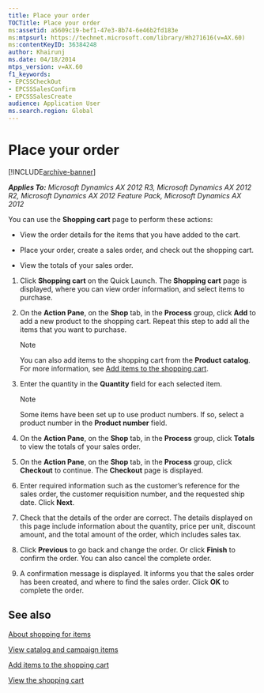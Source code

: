```yaml
---
title: Place your order
TOCTitle: Place your order
ms:assetid: a5609c19-bef1-47e3-8b74-6e46b2fd183e
ms:mtpsurl: https://technet.microsoft.com/library/Hh271616(v=AX.60)
ms:contentKeyID: 36384248
author: Khairunj
ms.date: 04/18/2014
mtps_version: v=AX.60
f1_keywords:
- EPCSSCheckOut
- EPCSSSalesConfirm
- EPCSSSalesCreate
audience: Application User
ms.search.region: Global
---
```


# Place your order 


[!INCLUDE[archive-banner](includes/archive-banner.md)]


_**Applies To:** Microsoft Dynamics AX 2012 R3, Microsoft Dynamics AX 2012 R2, Microsoft Dynamics AX 2012 Feature Pack, Microsoft Dynamics AX 2012_

You can use the **Shopping cart** page to perform these actions:

  - View the order details for the items that you have added to the cart.

  - Place your order, create a sales order, and check out the shopping cart.

  - View the totals of your sales order.

<!-- end list -->

1.  Click **Shopping cart** on the Quick Launch. The **Shopping cart** page is displayed, where you can view order information, and select items to purchase.

2.  On the **Action Pane**, on the **Shop** tab, in the **Process** group, click **Add** to add a new product to the shopping cart. Repeat this step to add all the items that you want to purchase.
    

    > [!NOTE]
    > <P>You can also add items to the shopping cart from the <STRONG>Product catalog</STRONG>. For more information, see <A href="add-items-to-the-shopping-cart.md">Add items to the shopping cart</A>.</P>



3.  Enter the quantity in the **Quantity** field for each selected item.
    

    > [!NOTE]
    > <P>Some items have been set up to use product numbers. If so, select a product number in the <STRONG>Product number</STRONG> field.</P>



4.  On the **Action Pane**, on the **Shop** tab, in the **Process** group, click **Totals** to view the totals of your sales order.

5.  On the **Action Pane**, on the **Shop** tab, in the **Process** group, click **Checkout** to continue. The **Checkout** page is displayed.

6.  Enter required information such as the customer’s reference for the sales order, the customer requisition number, and the requested ship date. Click **Next**.

7.  Check that the details of the order are correct. The details displayed on this page include information about the quantity, price per unit, discount amount, and the total amount of the order, which includes sales tax.

8.  Click **Previous** to go back and change the order. Or click **Finish** to confirm the order. You can also cancel the complete order.

9.  A confirmation message is displayed. It informs you that the sales order has been created, and where to find the sales order. Click **OK** to complete the order.

## See also

[About shopping for items](about-shopping-for-items.md)

[View catalog and campaign items](view-catalog-and-campaign-items.md)

[Add items to the shopping cart](add-items-to-the-shopping-cart.md)

[View the shopping cart](view-the-shopping-cart.md)

  


